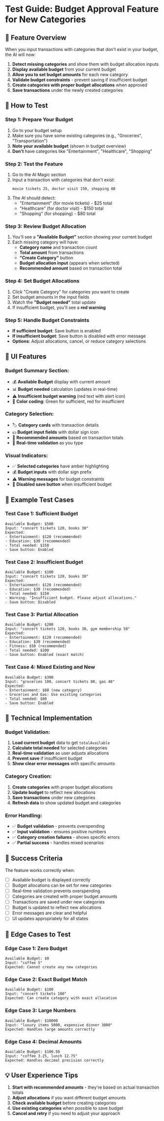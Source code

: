 # Test Guide: Budget Approval Feature for New Categories

## 🎯 **Feature Overview**

When you input transactions with categories that don't exist in your budget, the AI will now:

1. **Detect missing categories** and show them with budget allocation inputs
2. **Display available budget** from your current budget
3. **Allow you to set budget amounts** for each new category
4. **Validate budget constraints** - prevent saving if insufficient budget
5. **Create categories with proper budget allocations** when approved
6. **Save transactions** under the newly created categories

## 🧪 **How to Test**

### **Step 1: Prepare Your Budget**
1. Go to your budget setup
2. Make sure you have some existing categories (e.g., "Groceries", "Transportation")
3. **Note your available budget** (shown in budget overview)
4. **Don't** have categories like "Entertainment", "Healthcare", "Shopping"

### **Step 2: Test the Feature**
1. Go to the AI Magic section
2. Input a transaction with categories that don't exist:
   ```
   movie tickets 25, doctor visit 150, shopping 80
   ```
3. The AI should detect:
   - "Entertainment" (for movie tickets) - $25 total
   - "Healthcare" (for doctor visit) - $150 total
   - "Shopping" (for shopping) - $80 total

### **Step 3: Review Budget Allocation**
1. You'll see a **"Available Budget"** section showing your current budget
2. Each missing category will have:
   - **Category name** and transaction count
   - **Total amount** from transactions
   - **"Create Category"** button
   - **Budget allocation input** (appears when selected)
   - **Recommended amount** based on transaction total

### **Step 4: Set Budget Allocations**
1. Click "Create Category" for categories you want to create
2. Set budget amounts in the input fields
3. Watch the **"Budget needed"** total update
4. If insufficient budget, you'll see a **red warning**

### **Step 5: Handle Budget Constraints**
- **If sufficient budget**: Save button is enabled
- **If insufficient budget**: Save button is disabled with error message
- **Options**: Adjust allocations, cancel, or reduce category selections

## 🎨 **UI Features**

### **Budget Summary Section:**
- 💰 **Available Budget** display with current amount
- 📊 **Budget needed** calculation (updates in real-time)
- ⚠️ **Insufficient budget warning** (red text with alert icon)
- 🎯 **Color coding**: Green for sufficient, red for insufficient

### **Category Selection:**
- 🏷️ **Category cards** with transaction details
- 💵 **Budget input fields** with dollar sign icon
- 📝 **Recommended amounts** based on transaction totals
- 🔄 **Real-time validation** as you type

### **Visual Indicators:**
- ✅ **Selected categories** have amber highlighting
- 💰 **Budget inputs** with dollar sign prefix
- ⚠️ **Warning messages** for budget constraints
- 🚫 **Disabled save button** when insufficient budget

## 🚀 **Example Test Cases**

### **Test Case 1: Sufficient Budget**
```
Available Budget: $500
Input: "concert tickets 120, books 30"
Expected: 
- Entertainment: $120 (recommended)
- Education: $30 (recommended)
- Total needed: $150
- Save button: Enabled
```

### **Test Case 2: Insufficient Budget**
```
Available Budget: $100
Input: "concert tickets 120, books 30"
Expected:
- Entertainment: $120 (recommended)
- Education: $30 (recommended)
- Total needed: $150
- Warning: "Insufficient budget. Please adjust allocations."
- Save button: Disabled
```

### **Test Case 3: Partial Allocation**
```
Available Budget: $200
Input: "concert tickets 120, books 30, gym membership 50"
Expected:
- Entertainment: $120 (recommended)
- Education: $30 (recommended)
- Fitness: $50 (recommended)
- Total needed: $200
- Save button: Enabled (exact match)
```

### **Test Case 4: Mixed Existing and New**
```
Available Budget: $300
Input: "groceries 100, concert tickets 80, gas 40"
Expected:
- Entertainment: $80 (new category)
- Groceries and Gas: Use existing categories
- Total needed: $80
- Save button: Enabled
```

## 🔧 **Technical Implementation**

### **Budget Validation:**
1. **Load current budget** data to get `totalAvailable`
2. **Calculate total needed** for selected categories
3. **Real-time validation** as user adjusts allocations
4. **Prevent save** if insufficient budget
5. **Show clear error messages** with specific amounts

### **Category Creation:**
1. **Create categories** with proper budget allocations
2. **Update budget** to reflect new allocations
3. **Save transactions** under new categories
4. **Refresh data** to show updated budget and categories

### **Error Handling:**
- ✅ **Budget validation** - prevents overspending
- ✅ **Input validation** - ensures positive numbers
- ✅ **Category creation failures** - shows specific errors
- ✅ **Partial success** - handles mixed scenarios

## 🎯 **Success Criteria**

The feature works correctly when:
- [ ] Available budget is displayed correctly
- [ ] Budget allocations can be set for new categories
- [ ] Real-time validation prevents overspending
- [ ] Categories are created with proper budget amounts
- [ ] Transactions are saved under new categories
- [ ] Budget is updated to reflect new allocations
- [ ] Error messages are clear and helpful
- [ ] UI updates appropriately for all states

## 🚨 **Edge Cases to Test**

### **Edge Case 1: Zero Budget**
```
Available Budget: $0
Input: "coffee 5"
Expected: Cannot create any new categories
```

### **Edge Case 2: Exact Budget Match**
```
Available Budget: $100
Input: "concert tickets 100"
Expected: Can create category with exact allocation
```

### **Edge Case 3: Large Numbers**
```
Available Budget: $10000
Input: "luxury items 5000, expensive dinner 3000"
Expected: Handles large amounts correctly
```

### **Edge Case 4: Decimal Amounts**
```
Available Budget: $100.50
Input: "coffee 3.25, lunch 12.75"
Expected: Handles decimal precision correctly
```

## 💡 **User Experience Tips**

1. **Start with recommended amounts** - they're based on actual transaction totals
2. **Adjust allocations** if you want different budget amounts
3. **Check available budget** before creating categories
4. **Use existing categories** when possible to save budget
5. **Cancel and retry** if you need to adjust your approach 